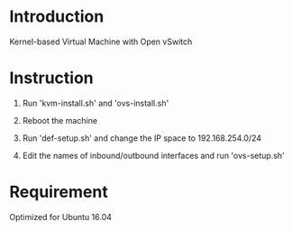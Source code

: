 # Introduction

Kernel-based Virtual Machine with Open vSwitch

# Instruction

1. Run 'kvm-install.sh' and 'ovs-install.sh'

2. Reboot the machine

3. Run 'def-setup.sh' and change the IP space to 192.168.254.0/24

4. Edit the names of inbound/outbound interfaces and run 'ovs-setup.sh'

# Requirement

Optimized for Ubuntu 16.04
